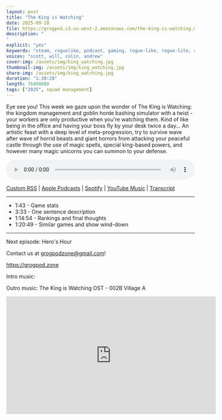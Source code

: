 ```yaml
---
layout: post
title: "The King is Watching"
date: 2025-09-10
file: https://grogpod.s3.us-west-2.amazonaws.com/the-king-is-watching.mp3
description: "
"
explicit: "yes" 
keywords: "steam, roguelike, podcast, gaming, rogue-like, rogue-lite, roguelite"
voices: "scott, will, colin, andrew"
cover-img: /assets/img/king_watching.jpg
thumbnail-img: /assets/img/king_watching.jpg
share-img: /assets/img/king_watching.jpg
duration: "1:30:28"
length: 76490880   
tags: ["2025", squad management]
---
```


Eye see you! This week we gaze upon the wonder of The King is Watching: the kingdom management and goblin horde bashing simulator with a twist - your workers are only productive when you're watching them. Kind of like being in the office and having your boss fly by your desk twice a day... An artistic feast with a deep level of meta-progression, try to survive wave after wave of horrid beasts and giant horrors from attacking your peaceful castle through the use of magic spells, special king-based powers, and however many magic unicorns you can summon to your defense.

<div class="container">
  <audio controls style="width: 100%;">
    <source src="https://grogpod.s3.us-west-2.amazonaws.com/the-king-is-watching.mp3">
  </audio>
</div>

[Custom RSS](https://grogpod.zone/feed.xml) | [Apple Podcasts](https://podcasts.apple.com/us/podcast/elden-ring-nightreign-with-kris-garglestone/id1650474911?i=1000723673406) | [Spotify](https://open.spotify.com/episode/0NozvdLTKZqUFkc0i5dvwm) | [YouTube Music](https://music.youtube.com/playlist?list=PL-ShOmyMvd4jYFChE6tgj0JYG8RKK4xe0) | [Transcript](https://github.com/ScottBurger/going_rogue_podcast/blob/master/docs/transcripts/nightreign.txt)

---
* 1:43 - Game stats
* 3:33 - One sentence description
* 1:14:54 - Rankings and final thoughts
* 1:20:49 - Similar games and show wind-down
  
---

Next episode: Hero's Hour

Contact us at grogpodzone@gmail.com!

https://grogpod.zone

Intro music: 

Outro music: The King is Watching OST - 002B Village A


<div class="embed-responsive embed-responsive-16by9">
<iframe width="560" height="315" src="https://www.youtube.com/embed/xxxxxxx" title="YouTube video player" frameborder="0" allow="accelerometer; autoplay; clipboard-write; encrypted-media; gyroscope; picture-in-picture" allowfullscreen></iframe>
</div>
